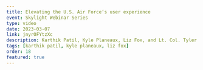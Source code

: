 ```yaml
---
title: Elevating the U.S. Air Force’s user experience
event: Skylight Webinar Series
type: video
date: 2023-03-07
link: jnyrOFYtzXc
description: Karthik Patil, Kyle Planeaux, Liz Fox, and Lt. Col. Tyler Hough talk about how the BESPIN Design Studio helps the Air Force deliver better user experiences.
tags: [karthik patil, kyle planeaux, liz fox]
order: 18
featured: true
---
```

